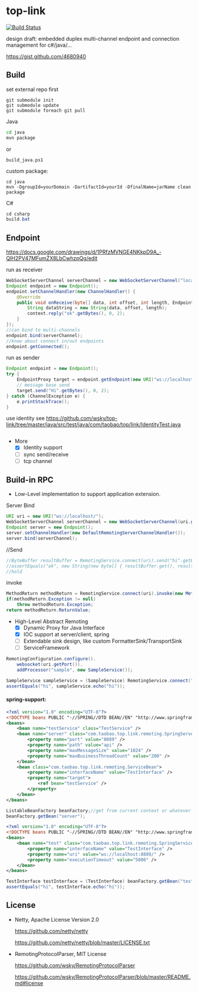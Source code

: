 top-link
========

[![Build Status](https://travis-ci.org/wsky/top-link.png?branch=master)](https://travis-ci.org/wsky/top-link)

design draft: embedded duplex multi-channel endpoint and connection management for c#/java/...

https://gist.github.com/4680940

## Build

set external repo first
```
git submodule init
git submodule update
git submodule foreach git pull
```

Java
```bash
cd java
mvn package
```

or

```shell
build_java.ps1
```

custom package:
```shell
cd java
mvn -DgroupId=yourDomain -DartifactId=yourId -DfinalName=jarName clean package
```

C#
```c#
cd csharp
build.bat
```

## Endpoint

https://docs.google.com/drawings/d/1PRfzMVNGE4NKkpD9A_-QlH2PV47MFumZX8LbCwhzpQg/edit

run as receiver
```java
WebSocketServerChannel serverChannel = new WebSocketServerChannel("localhost", 8080);
Endpoint endpoint = new Endpoint();
endpoint.setChannelHandler(new ChannelHandler() {
	@Override
	public void onReceive(byte[] data, int offset, int length, EndpointContext context) {
		String dataString = new String(data, offset, length);
		context.reply("ok".getBytes(), 0, 2);
	}
});
//can bind to multi-channels
endpoint.bind(serverChannel);
//know about connect in/out endpoints
endpoint.getConnected();
```

run as sender
```java
Endpoint endpoint = new Endpoint();
try {
	EndpointProxy target = endpoint.getEndpoint(new URI("ws://localhost:8080/link"));
	// message base send
	target.send("Hi".getBytes(), 0, 2);
} catch (ChannelException e) {
	e.printStackTrace();
}
```

use identity
see https://github.com/wsky/top-link/tree/master/java/src/test/java/com/taobao/top/link/IdentityTest.java
```java

```

- More
	- [X] Identity support
	- [ ] sync send/receive
	- [ ] tcp channel

## Build-in RPC

- Low-Level implementation to support application extension.

Server Bind
```java
URI uri = new URI("ws://localhost/");
WebSocketServerChannel serverChannel = new WebSocketServerChannel(uri.getHost(), uri.getPort());
Endpoint server = new Endpoint();
server.setChannelHandler(new DefaultRemotingServerChannelHandler());
server.bind(serverChannel);
```

//Send
```java
//ByteBuffer resultBuffer = RemotingService.connect(uri).send("hi".getBytes(), 0, 2);
//assertEquals("ok", new String(new byte[] { resultBuffer.get(), resultBuffer.get() }));
//hold
```

invoke
```java
MethodReturn methodReturn = RemotingService.connect(uri).invoke(new MethodCall());
if(methodReturn.Exception != null)
	throw methodReturn.Exception;
return methodReturn.ReturnValue;
```

- High-Level Abstract Remoting
	- [X] Dynamic Proxy for Java Interface
	- [X] IOC support at server/client, spring
	- [ ] Extendable sink design, like custom FormatterSink/TransportSink
	- [ ] ServiceFramework

```java
RemotingConfiguration.configure().
	websocket(uri.getPort()).
	addProcessor("sample", new SampleService());

SampleService sampleService = (SampleService) RemotingService.connect("ws://localhost/sample", SampleService.class);
assertEquals("hi", sampleService.echo("hi"));
```

#### spring-support:

```xml
<?xml version="1.0" encoding="UTF-8"?>
<!DOCTYPE beans PUBLIC "-//SPRING//DTD BEAN//EN" "http://www.springframework.org/dtd/spring-beans.dtd">
<beans>
	<bean name="testService" class="TestService" />
	<bean name="server" class="com.taobao.top.link.remoting.SpringServerBean">
		<property name="port" value="8889" />
		<property name="path" value="api" />
		<property name="maxMessageSize" value="1024" />
		<property name="maxBusinessThreadCount" value="200" />
	</bean>
	<bean class="com.taobao.top.link.remoting.ServiceBean">
		<property name="interfaceName" value="TestInterface" />
		<property name="target">
			<ref bean="testService" />
		</property>
	</bean>
</beans>
```

```java
ListableBeanFactory beanFactory;//get from current context or whatever
beanFactory.getBean("server");
```

```xml
<?xml version="1.0" encoding="UTF-8"?>
<!DOCTYPE beans PUBLIC "-//SPRING//DTD BEAN//EN" "http://www.springframework.org/dtd/spring-beans.dtd">
<beans>
	<bean name="test" class="com.taobao.top.link.remoting.SpringServiceProxyBean">
		<property name="interfaceName" value="TestInterface" />
		<property name="uri" value="ws://localhost:8889/" />
		<property name="executionTimeout" value="5000" />
	</bean>
</beans>
```

```java
TestInterface testInterface = (TestInterface) beanFactory.getBean("test");
assertEquals("hi", testInterface.echo("hi"));
```

## License

- Netty, Apache License Version 2.0

	https://github.com/netty/netty

	https://github.com/netty/netty/blob/master/LICENSE.txt

- RemotingProtocolParser, MIT License

	https://github.com/wsky/RemotingProtocolParser

	https://github.com/wsky/RemotingProtocolParser/blob/master/README.md#license

